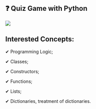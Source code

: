 ## ❓ Quiz Game with Python

<div>
  <img src="https://github.com/henriiquejoaao/chess-system-java/assets/156923164/9a385738-49f1-45d3-97e0-036a9fda99f7">
</div>

## Interested Concepts:

✔ Programming Logic;

✔ Classes;

✔ Constructors;

✔ Functions;

✔ Lists;

✔ Dictionaries, treatment of dictionaries.

